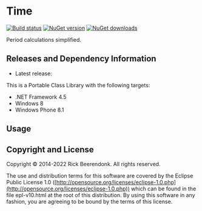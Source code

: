 # Time

[![Build status](http://img.shields.io/appveyor/ci/rickbeerendonk/time.svg)](https://ci.appveyor.com/project/rickbeerendonk/time/branch/master)
[![NuGet version](http://img.shields.io/nuget/v/Beerendonk.Time.svg)](https://www.nuget.org/packages/Beerendonk.Time)
[![NuGet downloads](http://img.shields.io/nuget/dt/Beerendonk.Time.svg)](https://www.nuget.org/packages/Beerendonk.Time)

Period calculations simplified.

## Releases and Dependency Information

- Latest release:

This is a Portable Class Library with the following targets:

- .NET Framework 4.5
- Windows 8
- Windows Phone 8.1

## Usage

## Copyright and License

Copyright © 2014-2022 Rick Beerendonk. All rights reserved.

The use and distribution terms for this software are covered by the Eclipse Public License 1.0 ([http://opensource.org/licenses/eclipse-1.0.php](http://opensource.org/licenses/eclipse-1.0.php)) which can be found in the file epl-v10.html at the root of this distribution. By using this software in any fashion, you are agreeing to be bound by the terms of this license.

